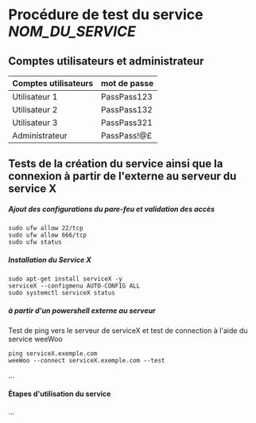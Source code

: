 # Procédure de test du service *NOM_DU_SERVICE*

## Comptes utilisateurs et administrateur
| Comptes utilisateurs | mot de passe |
| -------------------- | ------------ |
| Utilisateur 1        | PassPass123  |
| Utilisateur 2        | PassPass132  |
| Utilisateur 3        | PassPass321  |
| Administrateur       | PassPass!@£  |

## Tests de la création du service ainsi que la connexion à partir de l'externe au serveur du service X

##### Ajout des configurations du pare-feu et validation des accès
```
sudo ufw allow 22/tcp
sudo ufw allow 666/tcp
sudo ufw status
```

##### Installation du Service X
```
sudo apt-get install serviceX -y
serviceX --configmenu AUTO-CONFIG ALL
sudo systemctl serviceX status
```

##### à partir d'un powershell externe au serveur
Test de ping vers le serveur de serviceX et test de connection à l'aide du service weeWoo
```
ping serviceX.exemple.com
weeWoo --connect serviceX.exemple.com --test
```

...

#### Étapes d'utilisation du service
...